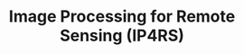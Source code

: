 ---
layout: teaching_course
#
update_date: 2022-03-04
title: Image Processing for Remote Sensing (IP4RS)
banner_image: IP4RS.png
semester: Summer semester 2022
credit_point: 4 SWS/6 ECTS
participants: 50
date_time: Monday and Friday 10:00-12:00
location: H2032 (Monday) and A151 (Friday)
isis_link: https://isis.tu-berlin.de/course/view.php?id=29349
#
description: |
  This course will introduce fundamental concepts and techniques in the content of remote sensing and image processing for Earth observation from space. The course starts by introducing core concepts in remote sensing (describing the processes by which images are captured by sensors mounted on satellite and airborne platforms and key characteristics of the acquired images). Then, fundamental methodologies for processing, analyzing, and visualizing remotely sensed imagery are introduced. Topics include representation of high-dimensional remote sensing images, time and frequency domain representations, filtering and enhancement. Practical applications will be provided throughout the course.
  <br />
  <br />
  For the details about the course content, please visit the <a href="https://moseskonto.tu-berlin.de/moses/modultransfersystem/bolognamodule/beschreibung/anzeigen.html?nummer=40937&version=2&sprache=2" target="_blank">Moses</a> page. <br />
  <br />
  If you have any questions regarding the organization of the course, do not hesitate to contact us at: <a href="mailto:sekr@rsim.tu-berlin.de">sekr@rsim.tu-berlin.de</a>.

announcements:
  - The course will be organized as an in-person course. The first introduction lecture will be given on April 22nd at 10am at A151.

lecturers:
    - name: Prof. Dr. Begüm Demir
      link_ext: begum-demir
    - name: Kai Norman Clasen
      link_ext: kai-norman-clasen
    - name: Tom Burgert
      link_ext: tom-burgert

---
